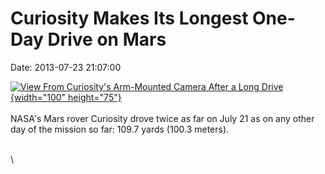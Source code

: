 Curiosity Makes Its Longest One-Day Drive on Mars
=================================================

Date: 2013-07-23 21:07:00

[![View From Curiosity\'s Arm-Mounted Camera After a Long
Drive](http://www.jpl.nasa.gov/images/msl/20130723/pia17081-th.jpg){width="100"
height="75"}](http://www.jpl.nasa.gov/news/news.cfm?release=2013-232&rn=news.xml&rst=3861)\
\
NASA\'s Mars rover Curiosity drove twice as far on July 21 as on any
other day of the mission so far: 109.7 yards (100.3 meters).

\
\
